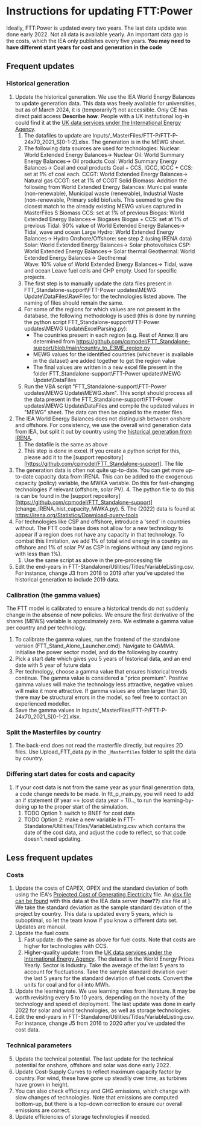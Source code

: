 # Instructions for updating FTT:Power
Ideally, FTT:Power is updated every two years. The last data update was done early 2022. Not all data is available yearly. An important data gap is the costs, which the IEA only publishes every five years. **You may need to have different start years for cost and generation in the code**

## Frequent updates
### Historical generation
1. Update the historical generation. We use the IEA World Energy Balances to update generation data. This data was freely available for universities, but as of March 2024, it is (temporarily?) not accessible. Only CE has direct paid access **Describe how**. People with a UK institutional log-in could find it at the [UK data services under the International Energy Agency](https://stats2.digitalresources.jisc.ac.uk/index.aspx?r=721229&DataSetCode=IEA_CO2_AB).
    1. The datafiles to update are Inputs/_MasterFiles/FTT-P/FTT-P-24x70_2021_S[0-1-2].xlsx. The generation is in the MEWG sheet. 
	2. The following data sources are used for technologies:
		Nuclear: World Extended Energy Balances-> Nuclear
		Oil: World Summary Energy Balances-> Oil products 
		Coal: World Summary Energy Balances-> Coal and coal products
		Coal + CCS, IGCC, IGCC + CCS: set at 1% of coal each.
		CCGT: World Extended Energy Balances-> Natural gas 
		CCGT: set at 1% of CCGT
		Solid Biomass: Addition the following from World Extended Energy Balances: Municipal waste (non-renewable), Municipal waste (renewable), Industrial Waste (non-renewable, Primary solid biofuels. This seemed to give the closest match to the already existing MEWG values captured in MasterFiles
		S Biomass CCS: set at 1% of previous
		Biogas:  World Extended Energy Balances-> Biogases 
		Biogas + CCS: set at 1% of previous
		Tidal: 90% value of World Extended Energy Balances-> Tidal, wave and ocean
		Large Hydro: World Extended Energy Balances-> Hydro
		Onshore/Offshore: see step 2 (using IRENA data)
		Solar: World Extended Energy Balances-> Solar photovoltaics
		CSP: World Extended Energy Balances-> Solar thermal
		Geothermal: World Extended Energy Balances-> Geothermal			
		Wave: 10% value of World Extended Energy Balances-> Tidal, wave and ocean
		Leave fuel cells and CHP empty. Used for specific projects.
	3.	The first step is to manually update the data files present in FTT_Standalone-support\FTT-Power updates\MEWG Update\DataFiles\RawFiles for the technologies listed above. The naming of files should remain the same.
	4. 	For some of the regions for which values are not present in the database, the following methodology is used (this is done by running the python script FTT_Standalone-support\FTT-Power updates\MEWG Update\ExcelParsing.py):
		- The countries present in each region (e.g. Rest of Annex I) are determined from https://github.com/cpmodel/FTT_Standalone-support/blob/main/country_to_E3ME_region.py
		- MEWG values for the identified countries (whichever is available in the dataset) are added together to get the region value
		- The final values are written in a new excel file present in the folder FTT_Standalone-support\FTT-Power updates\MEWG Update\DataFiles
	5.	Run the VBA script "FTT_Standalone-support\FTT-Power updates\MEWG Update\MEWG.xlsm". This script should process all the data present in the FTT_Standalone-support\FTT-Power updates\MEWG Update\DataFiles and compile the updated values in "MEWG" sheet. The data can then be copied to the master files.
2. The IEA World Energy Balances does not distinguish between onshore and offshore. For consistency, we use the overall wind generation data from IEA, but split it out by country using the [historical generation from IRENA](https://www.irena.org/publications/2022/Apr/Renewable-Capacity-Statistics-2022).
    1. The datafile is the same as above
    2. This step is done in excel. If you create a python script for this, please add it to the [support repository][https://github.com/cpmodel/FTT_Standalone-support]. The file  
3. The generation data is often not quite up-to-date. You can get more up-to-date capacity data from IRENA. This can be added to the exogenous capacity (policy) variable, the MWKA variable. Do this for fast-changing technologies if relevant (offshore, solar PV). 
    4. The python file to do this is can be found in the [support repository][https://github.com/cpmodel/FTT_Standalone-support] (change_IRENA_hist_capacity_MWKA.py). 
    5. The (2022) data is found at https://irena.org/Statistics/Download-query-tools 
5. For technologies like CSP and offshore, introduce a 'seed' in countries without. The FTT code base does not allow for a new technology to appear if a region does not have any capacity in that technology. To combat this limitation, we add 1% of total wind energy in a country as offshore and 1% of solar PV as CSP in regions without any (and regions with less than 1%).
    1. Use the same script as above in the pre-processing file
6. Edit the end-years in FTT-Standalone/Utilities/Titles/VariableListing.csv. For instance, change J3 from 2018 to 2019 after you've updated the historical generation to include 2019 data. 

### Calibration (the gamma values)
The FTT model is calibrated to ensure a historical trends do not suddenly change in the absense of new policies. We ensure the first derivative of the shares (MEWS) variable is approximately zero. We estimate a gamma value per country and per technology. 
1. To calibrate the gamma values, run the frontend of the standalone version (FTT_Stand_Alone_Launcher.cmd). Navigate to GAMMA. Initialise the power sector model, and do the following by country
2. Pick a start date which gives you 5 years of historical data, and an end date with 5 year of future data
3. Per technology, choose a gamma value that ensures historical trends continue. The gamma value is considered a "price premium". Positive gamma values will make the technology less attractive, negative values will make it more attractive. If gamma values are often larger than 30, there may be structural errors in the model, so feel free to contact an experienced modeller. 
4. Save the gamma values in Inputs/_MasterFiles/FTT-P/FTT-P-24x70_2021_S[0-1-2].xlsx.

### Split the Masterfiles by country
1. The back-end does not read the masterfile directly, but requires 2D files. Use Upload_FTT_data.py in the ``_Masterfiles`` folder to split the data by country.

### Differing start dates for costs and capacity
1. If your cost data is not from the same year as your final generation data, a code change needs to be made. In ftt_p_main.py, you will need to add an if statement (if year == (cost data year + 1)).., to run the learning-by-doing up to the proper start of the simulation. 
    1. TODO Option 1: switch to BNEF for cost data
    2. TODO Option 2: make a new variable in FTT-Standalone/Utilities/Titles/VariableListing.csv which contains the date of the cost data, and adjust the code to reflect, so that code doesn't need updating.

## Less frequent updates
### Costs
1. Update the costs of CAPEX, OPEX and the standard deviation of both using the IEA's [Projected Cost of Generating Electricity](https://www.iea.org/reports/projected-costs-of-generating-electricity-2020) file. An [xlsx file can be found](https://iea.blob.core.windows.net/assets/2df33f6b-eba0-4639-926a-bc1c3d3e3268/IEA-NEAProjectedCostsofGeneratingElectricity2020-Datafile.xlsx) with this data at the IEA data server (**how??**) xlsx file at ). We take the standard deviation as the sample standard deviation of the project by country. This data is updated every 5 years, which is suboptimal, so let the team know if you know a different data set. Updates are manual.
2. Update the fuel costs
    1.  Fast update: do the same as above for fuel costs. Note that costs are higher for technologies with CCS.
    2.  Higher-quality update: from the [UK data services under the International Energy Agency](https://stats2.digitalresources.jisc.ac.uk/index.aspx?r=721229&DataSetCode=IEA_CO2_AB). The dataset is the World Energy Prices Yearly. Sector is Industry. Take the average of the last 5 years to account for fluctuations. Take the sample standard deviation over the last 5 years for the standard deviation of fuel costs. Convert the units for coal and for oil into MWh.
4. Update the learning rate. We use learning rates from literature. It may be worth revisiting every 5 to 10 years, depending on the novelty of the technology and speed of deployment. The last update was done in early 2022 for solar and wind technologies, as well as storage technologies.
5. Edit the end-years in FTT-Standalone/Utilities/Titles/VariableListing.csv. For instance, change J5 from 2016 to 2020 after you've updated the cost data. 

### Technical parameters
5. Update the technical potential. The last update for the technical potential for onshore, offshore and solar was done early 2022. 
6. Update Cost-Supply Curves to reflect maximum capacity factor by country. For wind, these have gone up steadily over time, as turbines have grown in height.
7. You can also check efficiency and GHG emissions, which change with slow changes of technologies.  Note that emissions are computed bottom-up, but there is a top-down correction to ensure our overall emissions are correct.
8. Update efficiencies of storage technologies if needed.
